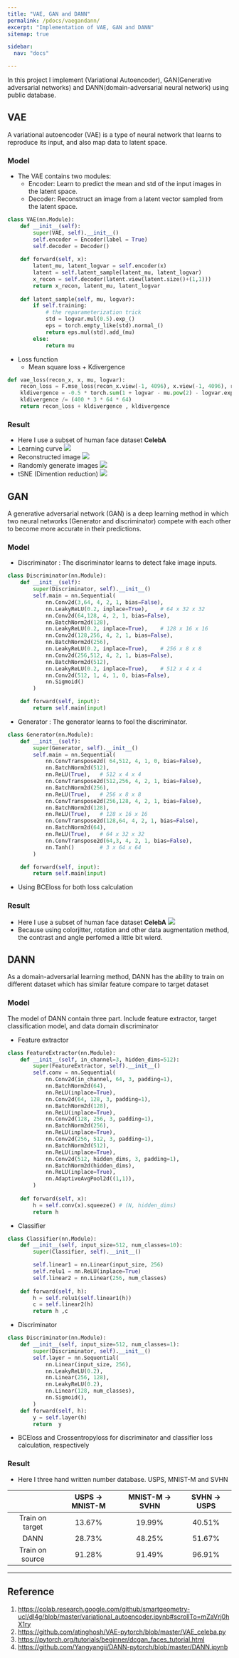 ```yaml
---
title: "VAE, GAN and DANN"
permalink: /pdocs/vaegandann/
excerpt: "Implementation of VAE, GAN and DANN"
sitemap: true

sidebar:
  nav: "docs"

---
```

In this project I implement (Variational Autoencoder), GAN(Generative adversarial networks) and DANN(domain-adversarial neural network) using public database.

## VAE
A variational autoencoder (VAE) is a type of neural network that learns to reproduce its input, and also map data to latent space.

### Model
- The VAE contains two modules:
    - Encoder: Learn to predict the mean and std of the input images in the latent space.
    - Decoder: Reconstruct an image from a latent vector sampled from the latent space.
    
```python   
class VAE(nn.Module):
    def __init__(self):
        super(VAE, self).__init__()
        self.encoder = Encoder(label = True)
        self.decoder = Decoder()
    
    def forward(self, x):
        latent_mu, latent_logvar = self.encoder(x)
        latent = self.latent_sample(latent_mu, latent_logvar)
        x_recon = self.decoder(latent.view(latent.size()+(1,1)))
        return x_recon, latent_mu, latent_logvar
    
    def latent_sample(self, mu, logvar):
        if self.training:
            # the reparameterization trick
            std = logvar.mul(0.5).exp_()
            eps = torch.empty_like(std).normal_()
            return eps.mul(std).add_(mu)
        else:
            return mu
```
- Loss function
    - Mean square loss + Kdivergence
```python =
def vae_loss(recon_x, x, mu, logvar):
    recon_loss = F.mse_loss(recon_x.view(-1, 4096), x.view(-1, 4096), reduction='mean')
    kldivergence = -0.5 * torch.sum(1 + logvar - mu.pow(2) - logvar.exp())
    kldivergence /= (400 * 3 * 64 * 64) 
    return recon_loss + kldivergence , kldivergence
```
### Result
- Here I use a subset of human face dataset **CelebA**
- Learning curve
![](https://i.imgur.com/Ze3aZdD.png)
- Reconstructed image
![](https://i.imgur.com/1nYvHGG.png)
- Randomly generate images
![](https://i.imgur.com/BmSRM3Y.png)
- tSNE (Dimention reduction)
![](https://i.imgur.com/SeGdCGK.png)


## GAN
A generative adversarial network (GAN) is a deep learning method in which two neural networks (Generator and discriminator) compete with each other to become more accurate in their predictions.
### Model
- Discriminator : The discriminator learns to detect fake image inputs.
```python
class Discriminator(nn.Module):
    def __init__(self):
        super(Discriminator, self).__init__()
        self.main = nn.Sequential(
            nn.Conv2d(3,64, 4, 2, 1, bias=False),
            nn.LeakyReLU(0.2, inplace=True),    # 64 x 32 x 32
            nn.Conv2d(64,128, 4, 2, 1, bias=False),
            nn.BatchNorm2d(128),
            nn.LeakyReLU(0.2, inplace=True),    # 128 x 16 x 16
            nn.Conv2d(128,256, 4, 2, 1, bias=False),
            nn.BatchNorm2d(256),
            nn.LeakyReLU(0.2, inplace=True),    # 256 x 8 x 8
            nn.Conv2d(256,512, 4, 2, 1, bias=False),
            nn.BatchNorm2d(512),
            nn.LeakyReLU(0.2, inplace=True),    # 512 x 4 x 4
            nn.Conv2d(512, 1, 4, 1, 0, bias=False),
            nn.Sigmoid()
        )

    def forward(self, input):
        return self.main(input)
```
- Generator : The generator learns to fool the discriminator.
```python
class Generator(nn.Module):
    def __init__(self):
        super(Generator, self).__init__()
        self.main = nn.Sequential(
            nn.ConvTranspose2d( 64,512, 4, 1, 0, bias=False),
            nn.BatchNorm2d(512),
            nn.ReLU(True),   # 512 x 4 x 4
            nn.ConvTranspose2d(512,256, 4, 2, 1, bias=False),
            nn.BatchNorm2d(256),
            nn.ReLU(True),   # 256 x 8 x 8
            nn.ConvTranspose2d(256,128, 4, 2, 1, bias=False),
            nn.BatchNorm2d(128),
            nn.ReLU(True),   # 128 x 16 x 16
            nn.ConvTranspose2d(128,64, 4, 2, 1, bias=False),
            nn.BatchNorm2d(64),
            nn.ReLU(True),   # 64 x 32 x 32
            nn.ConvTranspose2d(64,3, 4, 2, 1, bias=False),
            nn.Tanh()        # 3 x 64 x 64
        )

    def forward(self, input):
        return self.main(input)
```
- Using BCEloss for both loss calculation

### Result
- Here I use a subset of human face dataset **CelebA**
![](https://i.imgur.com/6GqdTGp.png)
- Because using colorjitter, rotation and other data augmentation method, the contrast and angle perfomed a little bit wierd.


## DANN
As a domain-adversarial learning method, DANN has the ability to train on different dataset which has similar feature compare to target dataset

### Model
The model of DANN contain three part. Include feature extractor, target classification model, and data domain discriminator
- Feature extractor
```python
class FeatureExtractor(nn.Module):
    def __init__(self, in_channel=3, hidden_dims=512):
        super(FeatureExtractor, self).__init__()
        self.conv = nn.Sequential(
            nn.Conv2d(in_channel, 64, 3, padding=1),
            nn.BatchNorm2d(64),
            nn.ReLU(inplace=True),
            nn.Conv2d(64, 128, 3, padding=1),
            nn.BatchNorm2d(128),
            nn.ReLU(inplace=True),
            nn.Conv2d(128, 256, 3, padding=1),
            nn.BatchNorm2d(256),
            nn.ReLU(inplace=True),
            nn.Conv2d(256, 512, 3, padding=1),
            nn.BatchNorm2d(512),
            nn.ReLU(inplace=True),
            nn.Conv2d(512, hidden_dims, 3, padding=1),
            nn.BatchNorm2d(hidden_dims),
            nn.ReLU(inplace=True),
            nn.AdaptiveAvgPool2d((1,1)),
        )
        
    def forward(self, x):
        h = self.conv(x).squeeze() # (N, hidden_dims)
        return h
```

- Classifier
```python
class Classifier(nn.Module):
    def __init__(self, input_size=512, num_classes=10):
        super(Classifier, self).__init__()

        self.linear1 = nn.Linear(input_size, 256)
        self.relu1 = nn.ReLU(inplace=True)
        self.linear2 = nn.Linear(256, num_classes)
        
    def forward(self, h):
        h = self.relu1(self.linear1(h))
        c = self.linear2(h)
        return h ,c
```
- Discriminator
```python
class Discriminator(nn.Module):
    def __init__(self, input_size=512, num_classes=1):
        super(Discriminator, self).__init__()
        self.layer = nn.Sequential(
            nn.Linear(input_size, 256),
            nn.LeakyReLU(0.2),
            nn.Linear(256, 128),
            nn.LeakyReLU(0.2),
            nn.Linear(128, num_classes),
            nn.Sigmoid(),
        )
    def forward(self, h):
        y = self.layer(h)
        return  y
```
- BCEloss and Crossentropyloss for discriminator and classifier loss calculation, respectively

### Result
- Here I three hand written number database. USPS, MNIST-M and SVHN

|                 | USPS -> MNIST-M | MNIST-M -> SVHN | SVHN -> USPS |
|:---------------:|:---------------:|:---------------:|:------------:|
| Train on target |       13.67%        |     19.99%      |  40.51%       |
|      DANN       |   28.73%      |       48.25%   |    51.67%    |
| Train on source |     91.28%       |     91.49%      | 96.91%     |

---
## Reference
1. https://colab.research.google.com/github/smartgeometry-ucl/dl4g/blob/master/variational_autoencoder.ipynb#scrollTo=mZaVrj0hX1ry
2. https://github.com/atinghosh/VAE-pytorch/blob/master/VAE_celeba.py
3. https://pytorch.org/tutorials/beginner/dcgan_faces_tutorial.html
4. https://github.com/Yangyangii/DANN-pytorch/blob/master/DANN.ipynb
